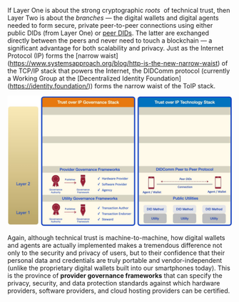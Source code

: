 If Layer One is about the strong cryptographic​ *roots* ​ of technical trust, then Layer Two is about the ​*branches* — the digital wallets and digital agents needed to form secure,
private peer-to-peer connections using either public DIDs (from Layer One) or​ [peer
DIDs​](https://openssi.github.io/peer-did-method-spec/index.html). The latter are exchanged directly between the peers and never need to touch a blockchain — a significant advantage for both scalability and privacy. Just as the Internet Protocol (IP) forms the [narrow waist]​(<https://www.systemsapproach.org/blog/http-is-the-new-narrow-waist>) of the TCP/IP stack that powers the Internet, the DIDComm protocol (currently a Working Group at the
[Decentralized Identity Foundation]​(https://identity.foundation/)) forms the narrow waist of the ToIP stack.

![toip_layer2](../images/toip_layer2.png)

Again, although technical trust is machine-to-machine, how digital wallets and agents
are actually implemented makes a tremendous difference not only to the security and
privacy of users, but to their confidence that their personal data and credentials are truly
portable and vendor-independent (unlike the proprietary digital wallets built into our
smartphones today). This is the province of **provider governance frameworks​** that
can specify the privacy, security, and data protection standards against which hardware
providers, software providers, and cloud hosting providers can be certified.
